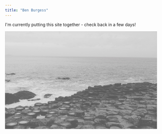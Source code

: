 ```yaml
---
title: "Ben Burgess"
---
```


I'm currently putting this site together - check back in a few days!

![NI_image](home_image.jpg)
